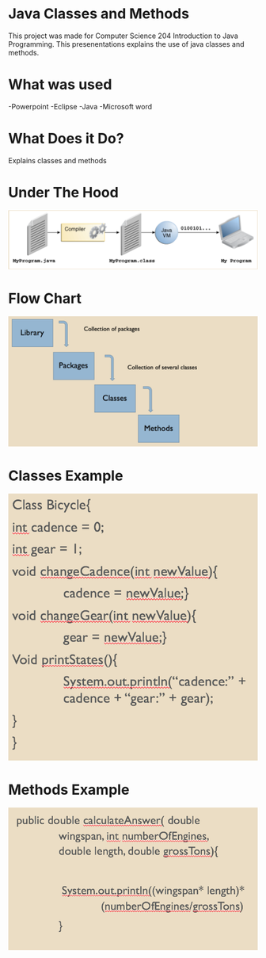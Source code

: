 # Java Classes and Methods
This project was made for Computer Science 204 Introduction to Java Programming. This presenentations explains the use of java classes and methods.

# What was used

-Powerpoint 
-Eclipse
-Java
-Microsoft word

# What Does it Do?
Explains classes and methods  
# Under The Hood
![alt tag](https://github.com/TolentinoDev/java_classes_and_methods/blob/master/Images/compile.png)
# Flow Chart
![alt tag](https://github.com/TolentinoDev/java_classes_and_methods/blob/master/Images/flow.png)
# Classes Example
![alt tag](https://github.com/TolentinoDev/java_classes_and_methods/blob/master/Images/class.png)
# Methods Example 
![alt tag](https://github.com/TolentinoDev/java_classes_and_methods/blob/master/Images/method.png)

